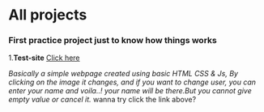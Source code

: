 # All projects

### First practice project just to know how things works

1.**Test-site** [Click here ](https://polite-mooncake-877c19.netlify.app/)

_Basically a simple webpage created using basic HTML CSS & Js,
By clicking on the image it changes, and if you want to change user, you can enter your name and voila..! your name will be there.But you cannot give empty value or cancel it._
wanna try click the link above?
